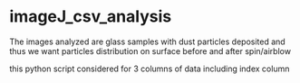 # imageJ_csv_analysis
The images analyzed are glass samples with dust particles deposited and thus we want particles distribution on surface before and after spin/airblow

this python script considered for 3 columns of data including index column
